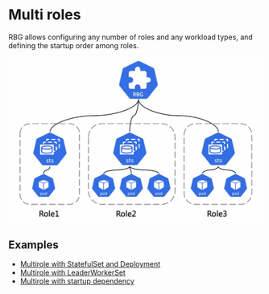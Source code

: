 # Multi roles

RBG allows configuring any number of roles and any workload types, and defining the startup order among roles.

![](../img/rbg.jpg)

## Examples

- [Multirole with StatefulSet and Deployment](../../examples/base/rbg-base.yaml)
- [Multirole with LeaderWorkerSet](../../examples/multi-nodes/vllm.yaml)
- [Multirole with startup dependency](../../examples/base/rbg-base.yaml)